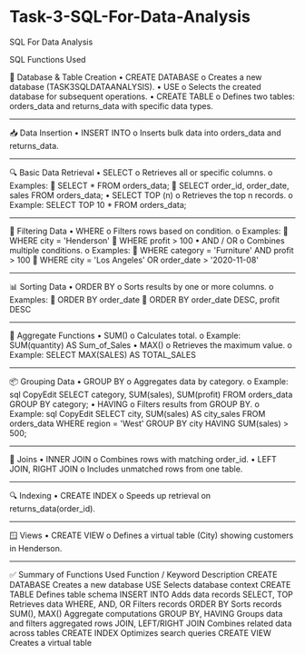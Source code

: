 # Task-3-SQL-For-Data-Analysis
SQL For Data Analysis

SQL Functions Used

🔧 Database & Table Creation
•	CREATE DATABASE
o	Creates a new database (TASK3SQLDATAANALYSIS).
•	USE
o	Selects the created database for subsequent operations.
•	CREATE TABLE
o	Defines two tables: orders_data and returns_data with specific data types.
________________________________________
📥 Data Insertion
•	INSERT INTO
o	Inserts bulk data into orders_data and returns_data.
________________________________________
🔍 Basic Data Retrieval
•	SELECT
o	Retrieves all or specific columns.
o	Examples:
	SELECT * FROM orders_data;
	SELECT order_id, order_date, sales FROM orders_data;
•	SELECT TOP (n)
o	Retrieves the top n records.
o	Example: SELECT TOP 10 * FROM orders_data;
________________________________________
📌 Filtering Data
•	WHERE
o	Filters rows based on condition.
o	Examples:
	WHERE city = 'Henderson'
	WHERE profit > 100
•	AND / OR
o	Combines multiple conditions.
o	Examples:
	WHERE category = 'Furniture' AND profit > 100
	WHERE city = 'Los Angeles' OR order_date > '2020-11-08'
________________________________________
📊 Sorting Data
•	ORDER BY
o	Sorts results by one or more columns.
o	Examples:
	ORDER BY order_date
	ORDER BY order_date DESC, profit DESC
________________________________________
📐 Aggregate Functions
•	SUM()
o	Calculates total.
o	Example: SUM(quantity) AS Sum_of_Sales
•	MAX()
o	Retrieves the maximum value.
o	Example: SELECT MAX(SALES) AS TOTAL_SALES
________________________________________
📦 Grouping Data
•	GROUP BY
o	Aggregates data by category.
o	Example:
sql
CopyEdit
SELECT category, SUM(sales), SUM(profit)
FROM orders_data
GROUP BY category;
•	HAVING
o	Filters results from GROUP BY.
o	Example:
sql
CopyEdit
SELECT city, SUM(sales) AS city_sales
FROM orders_data
WHERE region = 'West'
GROUP BY city
HAVING SUM(sales) > 500;
________________________________________
🔗 Joins
•	INNER JOIN
o	Combines rows with matching order_id.
•	LEFT JOIN, RIGHT JOIN
o	Includes unmatched rows from one table.
________________________________________
🔍 Indexing
•	CREATE INDEX
o	Speeds up retrieval on returns_data(order_id).
________________________________________
🪟 Views
•	CREATE VIEW
o	Defines a virtual table (City) showing customers in Henderson.
________________________________________
✅ Summary of Functions Used
Function / Keyword	Description
CREATE DATABASE	Creates a new database
USE	Selects database context
CREATE TABLE	Defines table schema
INSERT INTO	Adds data records
SELECT, TOP	Retrieves data
WHERE, AND, OR	Filters records
ORDER BY	Sorts records
SUM(), MAX()	Aggregate computations
GROUP BY, HAVING	Groups data and filters aggregated rows
JOIN, LEFT/RIGHT JOIN	Combines related data across tables
CREATE INDEX	Optimizes search queries
CREATE VIEW	Creates a virtual table

